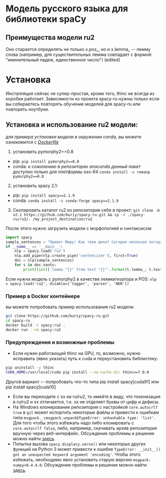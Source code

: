 # Модель русского языка для библиотеки spaCy

## Преимущества модели ru2
Оно старается определять не только x.pos_, но и x.lemma_ -- лемму слова (например, для существительных лемма совпадает с формой: "именительный падеж, единственное число") (edited) 
# Установка

Инсталляция сейчас не супер-простая, кроме того, thinc не всегда из коробки работает.
Зависимости из проекта spacy-ru нужны только если вы собираетесь повторять обучение моделей для spacy-ru или повторять ноутбуки.

## Установка и использование ru2 модели:
*для примера установки модели в окружении conda, вы можете ознакомится с [Dockerfile](Dockerfile)*
1. установить pymorphy2==0.8
- pip: `pip install pymorphy2==0.8`
- conda: *к сожалению в репозиторях anaconda данный пакет доступен только для платформы osx-64* `conda install -c romanp pymorphy2==0.8`	

2. установить spacy 2.1:
- pip: `pip install spacy==2.1.9`
- conda: `conda install -c conda-forge spacy==2.1.9`
3. Скопировать каталог ru2 из репозитория себе в проект: `git clone -b v2.1 https://github.com/buriy/spacy-ru.git && cp -r ./spacy-ru/ru2/. /my_project_destination/ru2 `
 
После этого нужно загрузить модели с морфологией и синтаксисом 
```python
import spacy
sample_sentences = "Привет Миру! Как твои дела? Сегодня неплохая погода."
if __name__ == '__main__':
    nlp = spacy.load('ru2')
    nlp.add_pipe(nlp.create_pipe('sentencizer'), first=True)
    doc = nlp(sample_sentences)
    for s in doc.sents:
    	print(list(['lemma "{}" from text "{}"'.format(t.lemma_, t.text) for t in s]))
``` 
Если нужна модель с pymorphy2 в качестве лемматизатора и POS: `nlp = spacy.load('ru2', disable=['tagger', 'parser', 'NER'])`

### Пример в Docker контейнере
вы можете попробовать пример использования ru2 модели:
```bash
git clone https://github.com/buriy/spacy-ru.git
cd spacy-ru
docker build -t spacy:ru2 .
docker run --rm spacy:ru2
```

### Предупреждения и возможные проблемы
 - Если нужен работающий thinc на GPU, то, возможно, нужно исправить (явно указать) путь к cuda и переустановить библиотеку:
```bash
pip uninstall -y thinc
CUDA_HOME=/usr/local/cuda pip install --no-cache-dir thinc==7.0.8
```
Другой вариант -- попробовать что-то типа pip install spacy[cuda91] или pip install spacy[cuda10]
- Если вы переходите с xx на ru/ru2, то имейте в виду, что токенизация в ru/ru2 и xx отличается, т.к. xx не отделяет буквы от цифр и дефисы.
- На Windows клонирование репозитория с настройкой `core.autocrlf true` в `git` 
может испортить некоторые файлы и привести к ошибкам типа `msgpack._cmsgpack.unpackbTypeError: unhashable type: 'list'`.
Для того чтобы этого избежать надо либо клонировать с `core.autocrlf false`, либо, например, 
скачивать архив репозитория вручную через веб-интерфейс.
Обсуждение проблемы и решение можно найти [здесь](https://github.com/explosion/spaCy/issues/1634).
- Попытка вызова `spacy.displacy.serve()` или некоторых других функций на Python 3 может привести к 
ошибке `TypeError: __init__() got an unexpected keyword argument 'encoding'`. Чтобы этого избежать,
необходимо явно установить старую версию `msgpack-numpy<0.4.4.0`. Обсуждение проблемы и решение можно
найти [здесь](https://github.com/explosion/spaCy/issues/2810).
